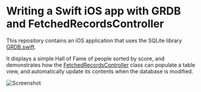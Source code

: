 # Writing a Swift iOS app with GRDB and FetchedRecordsController

This repository contains an iOS application that uses the SQLite library [GRDB.swift](http://github.com/groue/GRDB.swift).

It displays a simple Hall of Fame of people sorted by score, and demonstrates how the [FetchedRecordsController](http://github.com/groue/GRDB.swift#fetchedrecordscontroller) class can populate a table view, and automatically update its contents when the database is modified.

![Screenshot](https://raw.githubusercontent.com/groue/GRDBDemo/master/ScreenShot.png)
